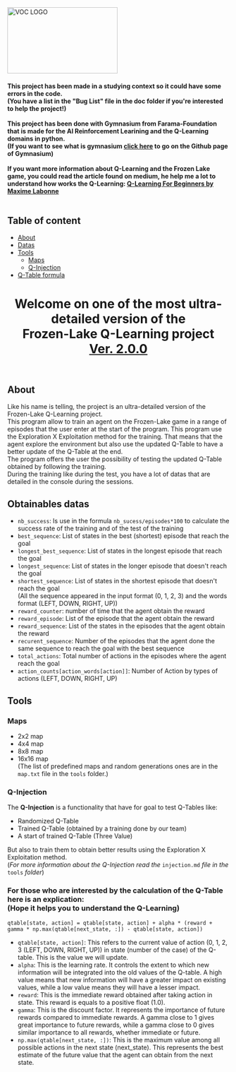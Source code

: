 <img src="https://dev.tuny.fr/img/Sans%20titre%20114_20231127093151.png" alt="VOC LOGO" width="250" height="150">

<h4>This project has been made in a studying context so it could have some errors in the code.
<br>(You have a list in the "Bug List" file in the doc folder if you're interested to help the project!)</br>
<br>This project has been done with Gymnasium from Farama-Foundation that is made for the AI Reinforcement Learining and the Q-Learning domains in python.
<br>(If you want to see what is gymnasium <a href="https://github.com/Farama-Foundation/Gymnasium">click here</a> to go on the Github page of Gymnasium)</br>
<br>If you want more information about Q-Learning and the Frozen Lake game, you could read the article found on medium, he help me a lot to understand how works the Q-Learning: <a href="https://medium.com/towards-data-science/q-learning-for-beginners-2837b777741">Q-Learning For Beginners by Maxime Labonne</a></br>
</br></h4>

## Table of content
- [About][1]
- [Datas][2]
- [Tools][3]
  - [Maps][5]
  - [Q-Injection][6]
- [Q-Table formula][4]

[1]: https://github.com/VOCdevShy/Q-Learning_Frozen_Lake?tab=readme-ov-file#about-the-program "About"
[2]: https://github.com/VOCdevShy/Q-Learning_Frozen_Lake?tab=readme-ov-file#datas-you-could-obtain "Datas"
[3]: https://github.com/VOCdevShy/Q-Learning_Frozen_Lake?tab=readme-ov-file#tools "Tools"
[4]: https://github.com/VOCdevShy/Q-Learning_Frozen_Lake?tab=readme-ov-file#for-those-who-are-interested-by-the-calculation-of-the-q-table-here-is-an-explication--hope-it-helps-you-to-understand-the-q-learning "formula"
[5]: https://github.com/VOCdevShy/Q-Learning_Frozen_Lake?tab=readme-ov-file#maps "maps"
[6]: https://github.com/VOCdevShy/Q-Learning_Frozen_Lake/blob/main/README.md#q-injection "Q-Injection"

<h1 align="center"> Welcome on one of the most ultra-detailed version of the
  <br>Frozen-Lake Q-Learning project
<br><a href="https://github.com/VOCdevShy/Q-Learning_Frozen_Lake/blob/main/Doc/Patch%20Note.md#version-200-major-update-date-13042024-at-653-pm-cetutc1">Ver. 2.0.0</a></br>
</br></h1>
  
## About
Like his name is telling, the project is an ultra-detailed version of the Frozen-Lake Q-Learning project.
<br>This program allow to train an agent on the Frozen-Lake game in a range of episodes that the user enter at the start of the program. This program use the Exploration X Exploitation method for the training. That means that the agent explore the environment but also use the updated Q-Table to have a better update of the Q-Table at the end.
<br>The program offers the user the possibility of testing the updated Q-Table obtained by following the training.</br> 
During the training like during the test, you have a lot of datas that are detailed in the console during the sessions.</br>

## Obtainables datas
  - `nb_success`: Is use in the formula `nb_sucess/episodes*100` to calculate the success rate of the training and of the test of the training
  - `best_sequence`: List of states in the best (shortest) episode that reach the goal
  - `longest_best_sequence`: List of states in the longest episode that reach the goal
  - `longest_sequence`: List of states in the longer episode that doesn't reach the goal
  - `shortest_sequence`: List of states in the shortest episode that doesn't reach the goal
    <br>(All the sequence appeared in the input format (0, 1, 2, 3) and the words format (LEFT, DOWN, RIGHT, UP))</br>
  - `reward_counter`: number of time that the agent obtain the reward
  - `reward_episode`: List of the episode that the agent obtain the reward
  - `reward_sequence`: List of the states in the episodes that the agent obtain the reward
  - `recurent_sequence`: Number of the episodes that the agent done the same sequence to reach the goal with the best sequence
  - `total_actions`: Total number of actions in the episodes where the agent reach the goal
  - `action_counts[action_words[action]]`: Number of Action by types of actions (LEFT, DOWN, RIGHT, UP)

## Tools
### Maps
  - 2x2 map
  - 4x4 map
  - 8x8 map
  - 16x16 map
<br>(The list of predefined maps and random generations ones are in the `map.txt` file in the `tools` folder.)</br>

### Q-Injection
The **Q-Injection** is a functionality that have for goal to test Q-Tables like:
  - Randomized Q-Table
  - Trained Q-Table (obtained by a training done by our team)
  - A start of trained Q-Table (Three Value)
    
But also to train them to obtain better results using the Exploration X Exploitation method.
<br> (_For more information about the Q-Injection read the_ `injection.md` _file in the_ `tools` _folder_)


<h3>For those who are interested by the calculation of the Q-Table here is an explication:
  <br>(Hope it helps you to understand the Q-Learning)</br></h3>

```
qtable[state, action] = qtable[state, action] + alpha * (reward + gamma * np.max(qtable[next_state, :]) - qtable[state, action])
```

- `qtable[state, action]`: This refers to the current value of action (0, 1, 2, 3 (LEFT, DOWN, RIGHT, UP)) in state (number of the case) of the Q-table. This is the value we will update.
- `alpha`: This is the learning rate. It controls the extent to which new information will be integrated into the old values of the Q-table. A high value means that new information will have a greater impact on existing values, while a low value means they will have a lesser impact.
- `reward`: This is the immediate reward obtained after taking action in state. This reward is equals to a positive float (1.0).
- `gamma`: This is the discount factor. It represents the importance of future rewards compared to immediate rewards. A gamma close to 1 gives great importance to future rewards, while a gamma close to 0 gives similar importance to all rewards, whether immediate or future.
- `np.max(qtable[next_state, :])`: This is the maximum value among all possible actions in the next state (next_state). This represents the best estimate of the future value that the agent can obtain from the next state.
